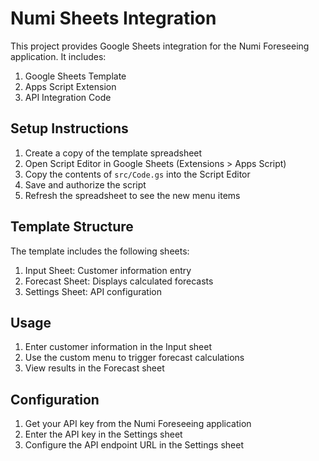 # Numi Sheets Integration

This project provides Google Sheets integration for the Numi Foreseeing application. It includes:

1. Google Sheets Template
2. Apps Script Extension
3. API Integration Code

## Setup Instructions

1. Create a copy of the template spreadsheet
2. Open Script Editor in Google Sheets (Extensions > Apps Script)
3. Copy the contents of `src/Code.gs` into the Script Editor
4. Save and authorize the script
5. Refresh the spreadsheet to see the new menu items

## Template Structure

The template includes the following sheets:
1. Input Sheet: Customer information entry
2. Forecast Sheet: Displays calculated forecasts
3. Settings Sheet: API configuration

## Usage

1. Enter customer information in the Input sheet
2. Use the custom menu to trigger forecast calculations
3. View results in the Forecast sheet

## Configuration

1. Get your API key from the Numi Foreseeing application
2. Enter the API key in the Settings sheet
3. Configure the API endpoint URL in the Settings sheet
